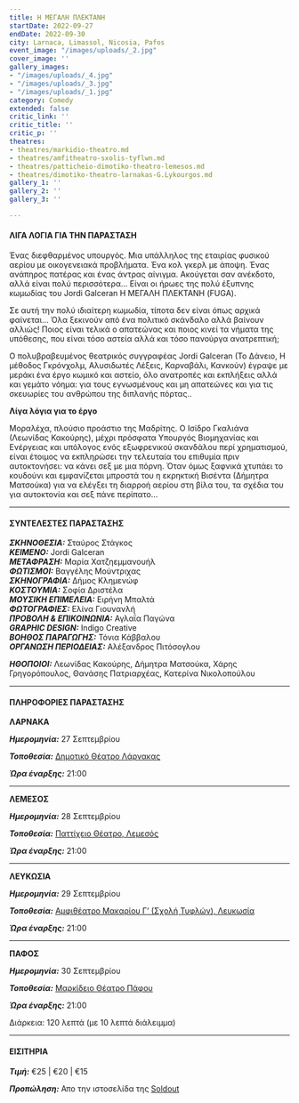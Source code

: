 ```yaml
---
title: Η ΜΕΓΑΛΗ ΠΛΕΚΤΑΝΗ
startDate: 2022-09-27
endDate: 2022-09-30
city: Larnaca, Limassol, Nicosia, Pafos
event_image: "/images/uploads/_2.jpg"
cover_image: ''
gallery_images:
- "/images/uploads/_4.jpg"
- "/images/uploads/_3.jpg"
- "/images/uploads/_1.jpg"
category: Comedy
extended: false
critic_link: ''
critic_title: ''
critic_p: ''
theatres:
- theatres/markidio-theatro.md
- theatres/amfitheatro-sxolis-tyflwn.md
- theatres/patticheio-dimotiko-theatro-lemesos.md
- theatres/dimotiko-theatro-larnakas-G.Lykourgos.md
gallery_1: ''
gallery_2: ''
gallery_3: ''

---
```

#### ΛΙΓΑ ΛΟΓΙΑ ΓΙΑ ΤΗΝ ΠΑΡΑΣΤΑΣΗ

Ένας διεφθαρμένος υπουργός. Μια υπάλληλος της εταιρίας φυσικού αερίου με οικογενειακά προβλήματα. Ένα κολ γκερλ με άποψη. Ένας ανάπηρος πατέρας και ένας άντρας αίνιγμα. Ακούγεται σαν ανέκδοτο, αλλά είναι πολύ περισσότερα... Είναι οι ήρωες της πολύ έξυπνης κωμωδίας του Jordi Galceran Η ΜΕΓΑΛΗ ΠΛΕΚΤΑΝΗ (FUGA).

Σε αυτή την πολύ ιδιαίτερη κωμωδία, τίποτα δεν είναι όπως αρχικά φαίνεται... Όλα ξεκινούν από ένα πολιτικό σκάνδαλο αλλά βαίνουν αλλιώς! Ποιος είναι τελικά ο απατεώνας και ποιος κινεί τα νήματα της υπόθεσης, που είναι τόσο αστεία αλλά και τόσο πανούργα ανατρεπτική;

Ο πολυβραβευμένος θεατρικός συγγραφέας Jordi Galceran (To Δάνειο, Η μέθοδος Γκρόνχολμ, Αλυσιδωτές Λέξεις, Καρναβάλι, Κανκούν) έγραψε με μεράκι ένα έργο κωμικό και αστείο, όλο ανατροπές και εκπλήξεις αλλά και γεμάτο νόημα: για τους εγνωσμένους και μη απατεώνες και για τις σκευωρίες του ανθρώπου της διπλανής πόρτας..

**Λίγα λόγια για το έργο**

Μοραλέχα, πλούσιο προάστιο της Μαδρίτης. Ο Ισίδρο Γκαλιάνα (Λεωνίδας Κακούρης), μέχρι πρόσφατα Υπουργός Βιομηχανίας και Ενέργειας και υπόλογος ενός εξωφρενικού σκανδάλου περί χρηματισμού, είναι έτοιμος να εκπληρώσει την τελευταία του επιθυμία πριν αυτοκτονήσει: να κάνει σεξ με μια πόρνη. Όταν όμως ξαφνικά χτυπάει το κουδούνι και εμφανίζεται μπροστά του η εκρηκτική Βισέντα (Δήμητρα Ματσούκα) για να ελέγξει τη διαρροή αερίου στη βίλα του, τα σχέδια του για αυτοκτονία και σεξ πάνε περίπατο...

***

#### ΣΥΝΤΕΛΕΣΤΕΣ ΠΑΡΑΣΤΑΣΗΣ

**_ΣΚΗΝΟΘΕΣΙΑ:_** Σταύρος Στάγκος  
**_ΚΕΙΜΕΝΟ:_** Jordi Galceran  
**_ΜΕΤΑΦΡΑΣΗ:_** Μαρία Χατζηεμμανουήλ  
**_ΦΩΤΙΣΜΟΙ:_** Βαγγέλης Μούντριχας  
**_ΣΚΗΝΟΓΡΑΦΙΑ:_** Δήμος Κλημενώφ  
**_ΚΟΣΤΟΥΜΙΑ:_** Σοφία Δριστέλα  
**_ΜΟΥΣΙΚΗ ΕΠΙΜΕΛΕΙΑ:_** Ειρήνη Μπαλτά  
**_ΦΩΤΟΓΡΑΦΙΕΣ:_** Ελίνα Γιουνανλή  
**_ΠΡΟΒΟΛΗ & ΕΠΙΚΟΙΝΩΝΙΑ:_** Αγλαΐα Παγώνα  
**_GRAPHIC DESIGN:_** Indigo Creative  
**_ΒΟΗΘΟΣ ΠΑΡΑΓΩΓΗΣ:_** Τόνια Κάββαλου  
**_ΟΡΓΑΝΩΣΗ ΠΕΡΙΟΔΕΙΑΣ:_** Αλέξανδρος Πιτόσογλου

**_ΗΘΟΠΟΙΟΙ:_** Λεωνίδας Κακούρης, Δήμητρα Ματσούκα, Χάρης Γρηγορόπουλος, Θανάσης Πατριαρχέας, Κατερίνα Νικολοπούλου

***

#### ΠΛΗΡΟΦΟΡΙΕΣ ΠΑΡΑΣΤΑΣΗΣ

**ΛΑΡΝΑΚΑ**

**_Ημερομηνία:_** 27 Σεπτεμβρίου

**_Τοποθεσία:_** [Δημοτικό Θέατρο Λάρνακας](#?map)

**_Ώρα έναρξης:_** 21:00

***

**ΛΕΜΕΣΟΣ**

**_Ημερομηνία:_** 28 Σεπτεμβρίου

**_Τοποθεσία:_** [Παττίχειο Θέατρο, Λεμεσός](#?map)

**_Ώρα έναρξης:_** 21:00

***

**ΛΕΥΚΩΣΙΑ**

**_Ημερομηνία:_** 29 Σεπτεμβρίου

**_Τοποθεσία:_** [Αμφιθέατρο Μακαρίου Γ’ (Σχολή Τυφλών), Λευκωσία](#?map)

**_Ώρα έναρξης:_** 21:00

***

**ΠΑΦΟΣ**

**_Ημερομηνία:_** 30 Σεπτεμβρίου

**_Τοποθεσία:_** [Μαρκίδειο Θέατρο Πάφου](#?map)

**_Ώρα έναρξης:_** 21:00

Διάρκεια: 120 λεπτά (με 10 λεπτά διάλειμμα)

***

#### ΕΙΣΙΤΗΡΙΑ

**_Τιμή:_** €25 | €20 | €15

**_Προπώληση:_** Απο την ιστοσελίδα της [Soldout ](https://www.soldoutticketbox.com/i-megali-plektani-sep-2022/?lang=en "Soldout")